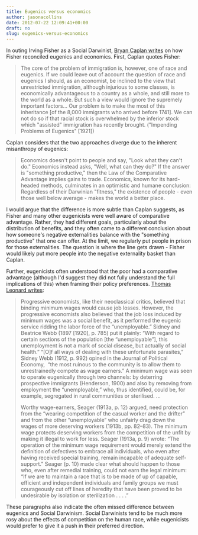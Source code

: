 ```yaml
---
title: Eugenics versus economics
author: jasonacollins
date: 2012-07-22 12:09:41+00:00
draft: no
slug: eugenics-versus-economics
---
```


In outing Irving Fisher as a Social Darwinist, [Bryan Caplan writes](http://econlog.econlib.org/archives/2012/07/social_darwinis.html) on how Fisher reconciled eugenics and economics. First, Caplan quotes Fisher:

>The core of the problem of immigration is, however, one of race and eugenics. If we could leave out of account the question of race and eugenics I should, as an economist, be inclined to the view that unrestricted immigration, although injurious to some classes, is economically advantageous to a country as a whole, and still more to the world as a whole. But such a view would ignore the supremely important factors... Our problem is to make the most of this inheritance [of the 8,000 immigrants who arrived before 1741]. We can not do so if that racial stock is overwhelmed by the inferior stock which "assisted" immigration has recently brought. ("Impending Problems of Eugenics" [1921])

Caplan considers that the two approaches diverge due to the inherent misanthropy of eugenics:

>Economics doesn't point to people and say, "Look what they can't do." Economics instead asks, "Well, what can they do?" If the answer is "something productive," then the Law of the Comparative Advantage implies gains to trade. Economics, known for its hard-headed methods, culminates in an optimistic and humane conclusion: Regardless of their Darwinian "fitness," the existence of people - even those well below average - makes the world a better place.

I would argue that the difference is more subtle than Caplan suggests, as Fisher and many other eugenicists were well aware of comparative advantage. Rather, they had different goals, particularly about the distribution of benefits, and they often came to a different conclusion about how someone's negative externalities balance with the "something productive" that one can offer. At the limit, we regularly put people in prison for those externalities. The question is where the line gets drawn - Fisher would likely put more people into the negative externality basket than Caplan.

Further, eugenicists often understood that the poor had a comparative advantage (although I'd suggest they did not fully understand the full implications of this) when framing their policy preferences. [Thomas Leonard writes](http://www.aeaweb.org/articles.php?doi=10.1257/089533005775196642):

>Progressive economists, like their neoclassical critics, believed that binding minimum wages would cause job losses. However, the progressive economists also believed that the job loss induced by minimum wages was a social benefit, as it performed the eugenic service ridding the labor force of the “unemployable.” Sidney and Beatrice Webb (1897 [1920], p. 785) put it plainly: “With regard to certain sections of the population [the “unemployable”], this unemployment is not a mark of social disease, but actually of social health.” “[O]f all ways of dealing with these unfortunate parasites,” Sidney Webb (1912, p. 992) opined in the Journal of Political Economy,  “the most ruinous to the community is to allow them to unrestrainedly compete as wage earners.” A minimum wage was seen to operate eugenically through two channels: by deterring prospective immigrants (Henderson, 1900) and also by removing from employment the “unemployable,” who, thus identified, could be, for example, segregated in rural communities or sterilised. ...
>
>Worthy wage-earners, Seager (1913a, p. 12) argued, need protection from the “wearing competition of the casual worker and the drifter” and from the other “unemployable” who unfairly drag down the wages of more deserving workers (1913b, pp. 82–83). The minimum wage protects deserving workers from the competition of the unfit by making it illegal to work for less. Seager (1913a, p. 9) wrote: “The operation of the minimum wage requirement would merely extend the definition of defectives to embrace all individuals, who even after having received special training, remain incapable of adequate self-support.” Seager (p. 10) made clear what should happen to those who, even after remedial training, could not earn the legal minimum: “If we are to maintain a race that is to be made of up of capable, efficient and independent individuals and family groups we must courageously cut off lines of heredity that have been proved to be undesirable by isolation or sterilization . . . .”

These paragraphs also indicate the often missed difference between eugenics and Social Darwinism. Social Darwinists tend to be much more rosy about the effects of competition on the human race, while eugenicists would prefer to give it a push in their preferred direction.